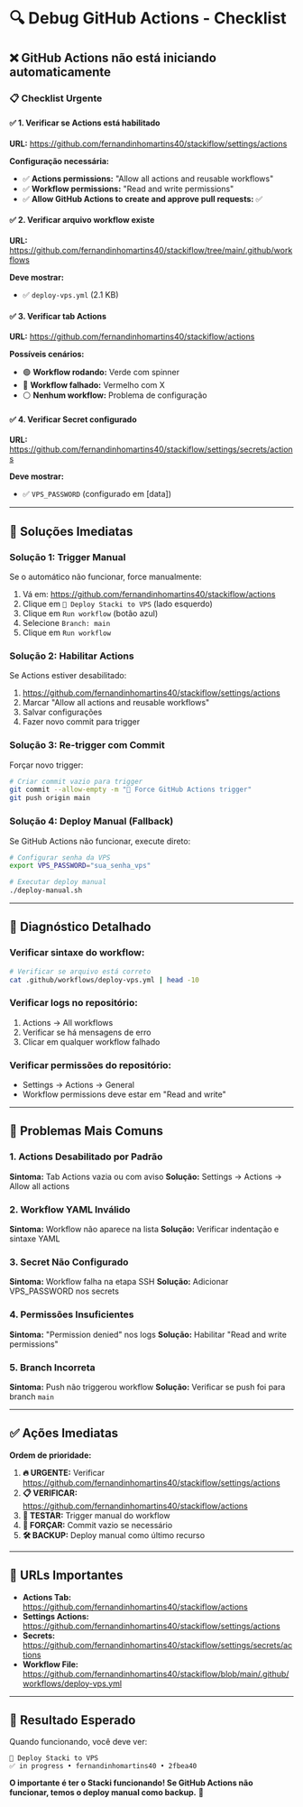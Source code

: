 # 🔍 Debug GitHub Actions - Checklist

## ❌ GitHub Actions não está iniciando automaticamente

### 📋 **Checklist Urgente**

#### ✅ **1. Verificar se Actions está habilitado**
**URL:** https://github.com/fernandinhomartins40/stackiflow/settings/actions

**Configuração necessária:**
- ✅ **Actions permissions:** "Allow all actions and reusable workflows"
- ✅ **Workflow permissions:** "Read and write permissions"
- ✅ **Allow GitHub Actions to create and approve pull requests:** ✅

#### ✅ **2. Verificar arquivo workflow existe**
**URL:** https://github.com/fernandinhomartins40/stackiflow/tree/main/.github/workflows

**Deve mostrar:**
- ✅ `deploy-vps.yml` (2.1 KB)

#### ✅ **3. Verificar tab Actions**
**URL:** https://github.com/fernandinhomartins40/stackiflow/actions

**Possíveis cenários:**
- 🟢 **Workflow rodando:** Verde com spinner
- 🔴 **Workflow falhado:** Vermelho com X
- ⚪ **Nenhum workflow:** Problema de configuração

#### ✅ **4. Verificar Secret configurado**
**URL:** https://github.com/fernandinhomartins40/stackiflow/settings/secrets/actions

**Deve mostrar:**
- ✅ `VPS_PASSWORD` (configurado em [data])

---

## 🚀 **Soluções Imediatas**

### **Solução 1: Trigger Manual**
Se o automático não funcionar, force manualmente:

1. Vá em: https://github.com/fernandinhomartins40/stackiflow/actions
2. Clique em `🚀 Deploy Stacki to VPS` (lado esquerdo)
3. Clique em `Run workflow` (botão azul)
4. Selecione `Branch: main`
5. Clique em `Run workflow`

### **Solução 2: Habilitar Actions**
Se Actions estiver desabilitado:

1. https://github.com/fernandinhomartins40/stackiflow/settings/actions
2. Marcar "Allow all actions and reusable workflows"
3. Salvar configurações
4. Fazer novo commit para trigger

### **Solução 3: Re-trigger com Commit**
Forçar novo trigger:

```bash
# Criar commit vazio para trigger
git commit --allow-empty -m "🔄 Force GitHub Actions trigger"
git push origin main
```

### **Solução 4: Deploy Manual (Fallback)**
Se GitHub Actions não funcionar, execute direto:

```bash
# Configurar senha da VPS
export VPS_PASSWORD="sua_senha_vps"

# Executar deploy manual
./deploy-manual.sh
```

---

## 🔎 **Diagnóstico Detalhado**

### **Verificar sintaxe do workflow:**
```bash
# Verificar se arquivo está correto
cat .github/workflows/deploy-vps.yml | head -10
```

### **Verificar logs no repositório:**
1. Actions → All workflows
2. Verificar se há mensagens de erro
3. Clicar em qualquer workflow falhado

### **Verificar permissões do repositório:**
- Settings → Actions → General
- Workflow permissions deve estar em "Read and write"

---

## 🚨 **Problemas Mais Comuns**

### **1. Actions Desabilitado por Padrão**
**Sintoma:** Tab Actions vazia ou com aviso
**Solução:** Settings → Actions → Allow all actions

### **2. Workflow YAML Inválido**
**Sintoma:** Workflow não aparece na lista
**Solução:** Verificar indentação e sintaxe YAML

### **3. Secret Não Configurado**
**Sintoma:** Workflow falha na etapa SSH
**Solução:** Adicionar VPS_PASSWORD nos secrets

### **4. Permissões Insuficientes**
**Sintoma:** "Permission denied" nos logs
**Solução:** Habilitar "Read and write permissions"

### **5. Branch Incorreta**
**Sintoma:** Push não triggerou workflow
**Solução:** Verificar se push foi para branch `main`

---

## ✅ **Ações Imediatas**

**Ordem de prioridade:**

1. **🔥 URGENTE:** Verificar https://github.com/fernandinhomartins40/stackiflow/settings/actions
2. **📋 VERIFICAR:** https://github.com/fernandinhomartins40/stackiflow/actions
3. **🚀 TESTAR:** Trigger manual do workflow
4. **🔄 FORÇAR:** Commit vazio se necessário
5. **🛠 BACKUP:** Deploy manual como último recurso

---

## 📱 **URLs Importantes**

- **Actions Tab:** https://github.com/fernandinhomartins40/stackiflow/actions
- **Settings Actions:** https://github.com/fernandinhomartins40/stackiflow/settings/actions
- **Secrets:** https://github.com/fernandinhomartins40/stackiflow/settings/secrets/actions
- **Workflow File:** https://github.com/fernandinhomartins40/stackiflow/blob/main/.github/workflows/deploy-vps.yml

---

## 🎯 **Resultado Esperado**

Quando funcionando, você deve ver:

```
🚀 Deploy Stacki to VPS
✅ in progress • fernandinhomartins40 • 2fbea40
```

**O importante é ter o Stacki funcionando! Se GitHub Actions não funcionar, temos o deploy manual como backup.** 🚀